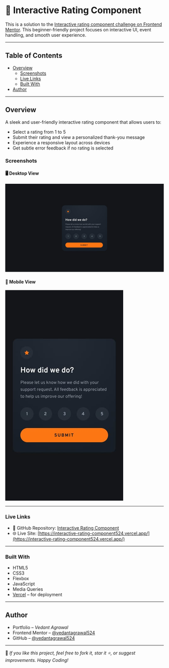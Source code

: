 # 🌟 Interactive Rating Component

This is a solution to the [Interactive rating component challenge on Frontend Mentor](https://www.frontendmentor.io/challenges/interactive-rating-component-koxpeBUmI). This beginner-friendly project focuses on interactive UI, event handling, and smooth user experience.

---

## Table of Contents

- [Overview](#overview)
  - [Screenshots](#screenshots)
  - [Live Links](#live-links)
  - [Built With](#built-with)
- [Author](#author)

---

## Overview

A sleek and user-friendly interactive rating component that allows users to:

- Select a rating from 1 to 5
- Submit their rating and view a personalized thank-you message
- Experience a responsive layout across devices
- Get subtle error feedback if no rating is selected

### Screenshots

#### 🖥️ Desktop View

![Desktop Design](./design/desktop-design.jpg)

#### 📱 Mobile View

![Mobile Design](./design/mobile-design.jpg)

---

### Live Links

- 📁 GitHub Repository: [Interactive Rating Component](https://github.com/vedantagrawal524/interactive-rating-component)
- 🌐 Live Site: [https://interactive-rating-component524.vercel.app/](https://interactive-rating-component524.vercel.app/)

---

### Built With

- HTML5
- CSS3
- Flexbox
- JavaScript
- Media Queries
- [Vercel](https://vercel.com/) – for deployment

---

## Author

- Portfolio – _Vedant Agrawal_
- Frontend Mentor – [@vedantagrawal524](https://www.frontendmentor.io/profile/vedantagrawal524)
- GitHub – [@vedantagrawal524](https://github.com/vedantagrawal524)

---

📌 _If you like this project, feel free to fork it, star it ⭐, or suggest improvements. Happy Coding!_
